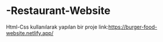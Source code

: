 # -Restaurant-Website
Html-Css kullanılarak yapılan bir proje    link:https://burger-food-website.netlify.app/
